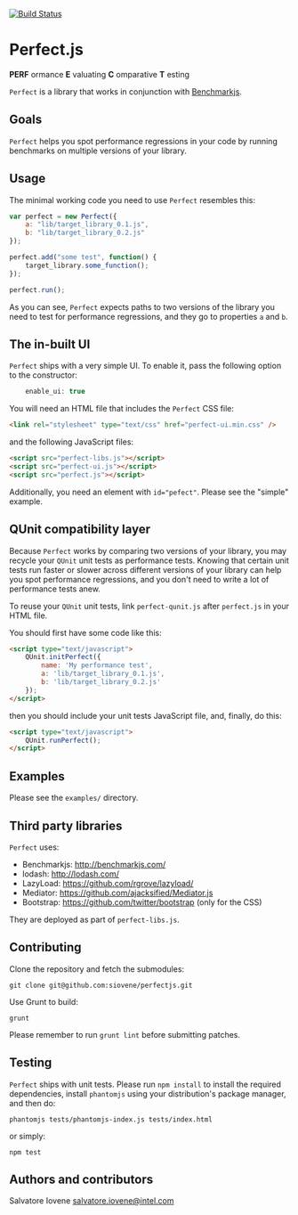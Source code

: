 [![Build Status](https://secure.travis-ci.org/siovene/perfectjs.png)](http://travis-ci.org/siovene/perfectjs)

# Perfect.js #
**PERF** ormance
**E** valuating
**C** omparative
**T** esting

`Perfect` is a library that works in conjunction with
[Benchmarkjs](http://benchmarkjs.com/).


## Goals ##
`Perfect` helps you spot performance regressions in your code by running
benchmarks on multiple versions of your library.


## Usage ##
The minimal working code you need to use `Perfect` resembles this:

```javascript
var perfect = new Perfect({
	a: "lib/target_library_0.1.js",
	b: "lib/target_library_0.2.js"
});

perfect.add("some test", function() {
	target_library.some_function();
});

perfect.run();
```

As you can see, `Perfect` expects paths to two versions of the library you need
to test for performance regressions, and they go to properties `a` and `b`.


## The in-built UI ##
`Perfect` ships with a very simple UI. To enable it, pass the following option
to the constructor:

```javascript
	enable_ui: true
```

You will need an HTML file that includes the `Perfect` CSS file:

```html
<link rel="stylesheet" type="text/css" href="perfect-ui.min.css" />
```

and the following JavaScript files:

```html
<script src="perfect-libs.js"></script>
<script src="perfect-ui.js"></script>
<script src="perfect.js"></script>
```

Additionally, you need an element with `id="pefect"`. Please see the "simple"
example.


## QUnit compatibility layer ##
Because `Perfect` works by comparing two versions of your library, you may
recycle your `QUnit` unit tests as performance tests. Knowing that certain
unit tests run faster or slower across different versions of your library can
help you spot performance regressions, and you don't need to write a lot of
performance tests anew.

To reuse your `QUnit` unit tests, link `perfect-qunit.js` after
`perfect.js` in your HTML file.

You should first have some code like this:

```html
<script type="text/javascript">
	QUnit.initPerfect({
		name: 'My performance test',
		a: 'lib/target_library_0.1.js',
		b: 'lib/target_library_0.2.js'
	});
</script>
```

then you should include your unit tests JavaScript file, and, finally, do this:

```html
<script type="text/javascript">
	QUnit.runPerfect();
</script>
```

## Examples ##
Please see the `examples/` directory.


## Third party libraries ##
`Perfect` uses:
 * Benchmarkjs: http://benchmarkjs.com/
 * lodash: http://lodash.com/
 * LazyLoad: https://github.com/rgrove/lazyload/
 * Mediator: https://github.com/ajacksified/Mediator.js
 * Bootstrap: https://github.com/twitter/bootstrap (only for the CSS)

They are deployed as part of `perfect-libs.js`.


## Contributing ##
Clone the repository and fetch the submodules:

```
git clone git@github.com:siovene/perfectjs.git
```

Use Grunt to build:

```
grunt
```

Please remember to run `grunt lint` before submitting patches.


## Testing ##
`Perfect` ships with unit tests. Please run `npm install` to install
the required dependencies, install `phantomjs` using your distribution's
package manager, and then do:

```
phantomjs tests/phantomjs-index.js tests/index.html
```

or simply:

```
npm test
```

## Authors and contributors ##
Salvatore Iovene <salvatore.iovene@intel.com>

